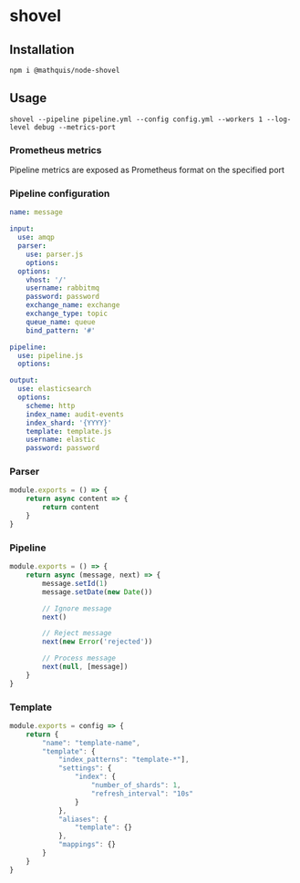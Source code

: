 # shovel

## Installation

`npm i @mathquis/node-shovel`

## Usage

`shovel --pipeline pipeline.yml --config config.yml --workers 1 --log-level debug --metrics-port`

### Prometheus metrics

Pipeline metrics are exposed as Prometheus format on the specified port

### Pipeline configuration

```yaml
name: message

input:
  use: amqp
  parser:
    use: parser.js
    options:
  options:
    vhost: '/'
    username: rabbitmq
    password: password
    exchange_name: exchange
    exchange_type: topic
    queue_name: queue
    bind_pattern: '#'

pipeline:
  use: pipeline.js
  options:

output:
  use: elasticsearch
  options:
    scheme: http
    index_name: audit-events
    index_shard: '{YYYY}'
    template: template.js
    username: elastic
    password: password
```

### Parser

```javascript
module.exports = () => {
	return async content => {
		return content
	}
}
```

### Pipeline

```javascript
module.exports = () => {
	return async (message, next) => {
		message.setId(1)
		message.setDate(new Date())

		// Ignore message
		next()

		// Reject message
		next(new Error('rejected'))

		// Process message
		next(null, [message])
	}
}
```

### Template

```javascript
module.exports = config => {
	return {
		"name": "template-name",
		"template": {
			"index_patterns": "template-*"],
			"settings": {
				"index": {
					"number_of_shards": 1,
					"refresh_interval": "10s"
				}
			},
			"aliases": {
				"template": {}
			},
			"mappings": {}
		}
	}
}
```